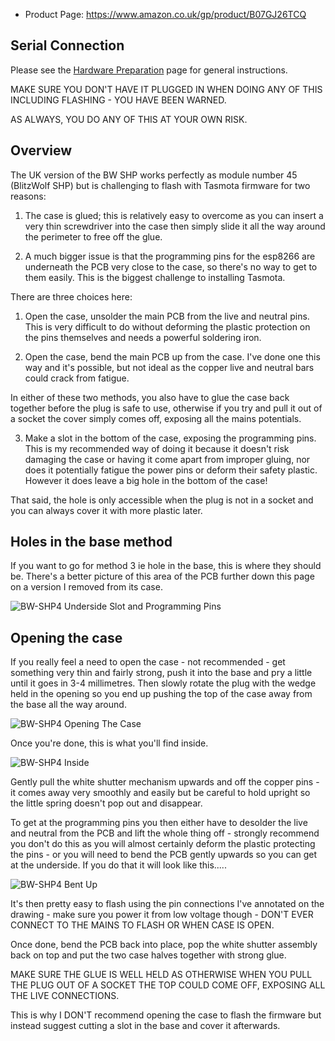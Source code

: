 * Product Page: <https://www.amazon.co.uk/gp/product/B07GJ26TCQ>

## Serial Connection

Please see the [Hardware Preparation](../Getting-Started#hardware-preparation) page for general instructions.

MAKE SURE YOU DON'T HAVE IT PLUGGED IN WHEN DOING ANY OF THIS INCLUDING FLASHING - YOU HAVE BEEN WARNED.

AS ALWAYS, YOU DO ANY OF THIS AT YOUR OWN RISK.

## Overview

The UK version of the BW SHP works perfectly as module number 45 (BlitzWolf SHP) but is challenging to flash with Tasmota firmware for two reasons:

1. The case is glued; this is relatively easy to overcome as you can insert a very thin screwdriver into the case then simply slide it all the way around the perimeter to free off the glue.

2. A much bigger issue is that the programming pins for the esp8266 are underneath the PCB very close to the case, so there's no way to get to them easily. This is the biggest challenge to installing Tasmota.

There are three choices here:

1. Open the case, unsolder the main PCB from the live and neutral pins. This is very difficult to do without deforming the plastic protection on the pins themselves and needs a powerful soldering iron.

2. Open the case, bend the main PCB up from the case. I've done one this way and it's possible, but not ideal as the copper live and neutral bars could crack from fatigue.

In either of these two methods, you also have to glue the case back together before the plug is safe to use, otherwise if you try and pull it out of a socket the cover simply comes off, exposing all the mains potentials.

3. Make a slot in the bottom of the case, exposing the programming pins. This is my recommended way of doing it because it doesn't risk damaging the case or having it come apart from improper gluing, nor does it potentially fatigue the power pins or deform their safety plastic. However it does leave a big hole in the bottom of the case!

That said, the hole is only accessible when the plug is not in a socket and you can always cover it with more plastic later.

## Holes in the base method

If you want to go for method 3 ie hole in the base, this is where they should be. There's a better picture of this area of the PCB further down this page on a version I removed from its case.

![BW-SHP4 Underside Slot and Programming Pins](https://user-images.githubusercontent.com/9513181/50402552-62c05380-078f-11e9-9c18-a79e20af5078.jpg)

## Opening the case

If you really feel a need to open the case - not recommended - get something very thin and fairly strong, push it into the base and pry a little until it goes in 3-4 millimetres. Then slowly rotate the plug with the wedge held in the opening so you end up pushing the top of the case away from the base all the way around.

![BW-SHP4 Opening The Case](https://user-images.githubusercontent.com/9513181/50402873-f430c500-0791-11e9-88a4-033742c8620f.jpg)

Once you're done, this is what you'll find inside.

![BW-SHP4 Inside](https://user-images.githubusercontent.com/9513181/50402894-25a99080-0792-11e9-9119-4f82b5bf47f1.jpg)

Gently pull the white shutter mechanism upwards and off the copper pins - it comes away very smoothly and easily but be careful to hold upright so the little spring doesn't pop out and disappear.

To get at the programming pins you then either have to desolder the live and neutral from the PCB and lift the whole thing off - strongly recommend you don't do this as you will almost certainly deform the plastic protecting the pins - or you will need to bend the PCB gently upwards so you can get at the underside. If you do that it will look like this.....

![BW-SHP4 Bent Up](https://user-images.githubusercontent.com/9513181/50402954-9b156100-0792-11e9-8739-60324c98b9b2.jpg)

It's then pretty easy to flash using the pin connections I've annotated on the drawing - make sure you power it from low voltage though - DON'T EVER CONNECT TO THE MAINS TO FLASH OR WHEN CASE IS OPEN.

Once done, bend the PCB back into place, pop the white shutter assembly back on top and put the two case halves together with strong glue.

MAKE SURE THE GLUE IS WELL HELD AS OTHERWISE WHEN YOU PULL THE PLUG OUT OF A SOCKET THE TOP COULD COME OFF, EXPOSING ALL THE LIVE CONNECTIONS. 

This is why I DON'T recommend opening the case to flash the firmware but instead suggest cutting a slot in the base and cover it afterwards.
